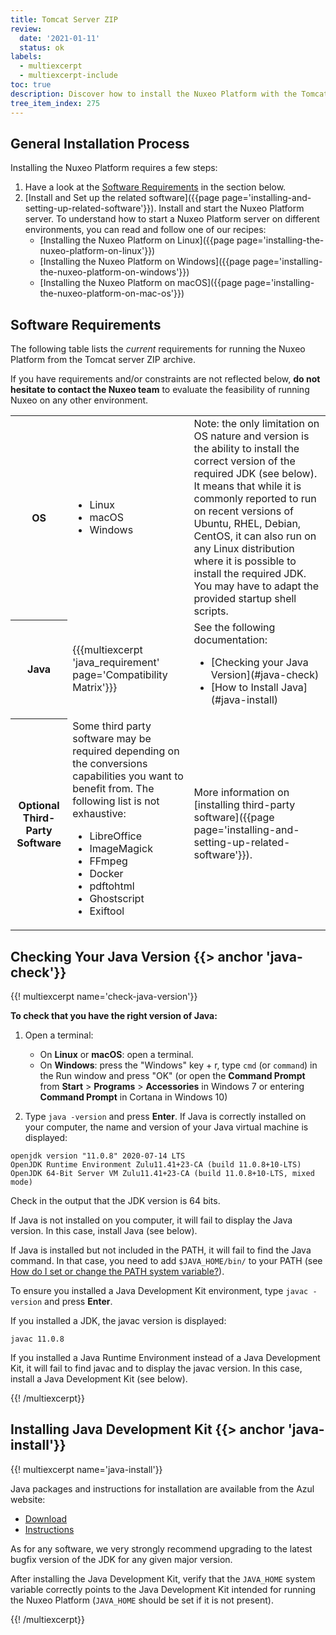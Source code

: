 ```yaml
---
title: Tomcat Server ZIP
review:
  date: '2021-01-11'
  status: ok
labels:
  - multiexcerpt
  - multiexcerpt-include
toc: true
description: Discover how to install the Nuxeo Platform with the Tomcat server ZIP.
tree_item_index: 275
---
```


## General Installation Process

Installing the Nuxeo Platform requires a few steps:

1. Have a look at the [Software Requirements](#software-requirements) in the section below.
2. [Install and Set up the related software]({{page page='installing-and-setting-up-related-software'}}).
   Install and start the Nuxeo Platform server.
   To understand how to start a Nuxeo Platform server on different environments, you can read and follow one of our recipes:
   - [Installing the Nuxeo Platform on Linux]({{page page='installing-the-nuxeo-platform-on-linux'}})
   - [Installing the Nuxeo Platform on Windows]({{page page='installing-the-nuxeo-platform-on-windows'}})
   - [Installing the Nuxeo Platform on macOS]({{page page='installing-the-nuxeo-platform-on-mac-os'}})

## Software Requirements

The following table lists the _current_ requirements for running the Nuxeo Platform from the Tomcat server ZIP archive.

If you have requirements and/or constraints are not reflected below, **do not hesitate to contact the Nuxeo team** to evaluate the feasibility of running Nuxeo on any other environment.

<div class="table-scroll">
  <table class="hover">
    <tbody>
      <tr>
        <th colspan="1">OS</th>
        <td colspan="1">
          <ul>
            <li>Linux</li>
            <li>macOS</li>
            <li>Windows</li>
          </ul>
        </td>
        <td colspan="1">Note: the only limitation on OS nature and version is the ability to install the correct version of the required JDK (see below). It means that while it is commonly reported to run on recent versions of Ubuntu, RHEL, Debian, CentOS, it can also run on any Linux distribution where it is possible to install the required JDK. You may have to adapt the provided startup shell scripts.</td>
      </tr>
      <tr>
        <th colspan="1">Java</th>
        <td colspan="1">{{{multiexcerpt 'java_requirement' page='Compatibility Matrix'}}}</td>
        <td colspan="1">See the following documentation:
          <ul>
            <li>[Checking your Java Version](#java-check)</li>
            <li>[How to Install Java](#java-install)</li>
          </ul>
        </td>
      </tr>
      <tr>
        <th colspan="1">Optional Third-Party Software</th>
        <td colspan="1">Some third party software may be required depending on the conversions capabilities you want to benefit from. The following list is not exhaustive:
          <ul>
            <li>LibreOffice</li>
            <li>ImageMagick</li>
            <li>FFmpeg</li>
            <li>Docker</li>
            <li>pdftohtml</li>
            <li>Ghostscript</li>
            <li>Exiftool</li>
          </ul>
        </td>
        <td colspan="1">More information on [installing third-party software]({{page page='installing-and-setting-up-related-software'}}).</td>
      </tr>
    </tbody>
  </table>
</div>

## Checking Your Java Version {{> anchor 'java-check'}}

{{! multiexcerpt name='check-java-version'}}

**To check that you have the right version of Java:**

1. Open a terminal:

    - On **Linux** or **macOS**: open a terminal.
    - On **Windows**: press the "Windows" key + r, type `cmd` (or `command`) in the Run window and press "OK" (or open the **Command Prompt** from **Start** > **Programs** > **Accessories** in Windows 7 or entering **Command Prompt** in Cortana in Windows 10)

2. Type `java -version` and press **Enter**.
  If Java is correctly installed on your computer, the name and version of your Java virtual machine is displayed:

  ```shell
  openjdk version "11.0.8" 2020-07-14 LTS
  OpenJDK Runtime Environment Zulu11.41+23-CA (build 11.0.8+10-LTS)
  OpenJDK 64-Bit Server VM Zulu11.41+23-CA (build 11.0.8+10-LTS, mixed mode)
  ```

  Check in the output that the JDK version is 64 bits.

  If Java is not installed on you computer, it will fail to display the Java version. In this case, install Java (see below).

  If Java is installed but not included in the PATH, it will fail to find the Java command. In that case, you need to add `$JAVA_HOME/bin/` to your PATH (see [How do I set or change the PATH system variable?](http://www.java.com/en/download/help/path.xml)).

  To ensure you installed a Java Development Kit environment, type `javac -version` and press **Enter**.

  If you installed a JDK, the javac version is displayed:

  ```shell
  javac 11.0.8
  ```

  If you installed a Java Runtime Environment instead of a Java Development Kit, it will fail to find javac and to display the javac version. In this case, install a Java Development Kit (see below).

{{! /multiexcerpt}}

## Installing Java Development Kit {{> anchor 'java-install'}}

{{! multiexcerpt name='java-install'}}

Java packages and instructions for installation are available from the Azul website:

- [Download](https://www.azul.com/downloads/zulu-community/?architecture=x86-64-bit&package=jdk)
- [Instructions](https://docs.azul.com/zulu/zuludocs/ZuluUserGuide/Title.htm)

As for any software, we very strongly recommend upgrading to the latest bugfix version of the JDK for any given major version.

After installing the Java Development Kit, verify that the `JAVA_HOME` system variable correctly points to the Java Development Kit intended for running the Nuxeo Platform (`JAVA_HOME` should be set if it is not present).

{{! /multiexcerpt}}
